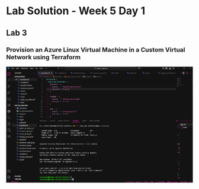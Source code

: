 
# Lab Solution - Week 5 Day 1
## Lab 3
### Provision an Azure Linux Virtual Machine in a Custom Virtual Network using Terraform


![Screenshot](./Screenshot%202025-10-01%20155238.png)
